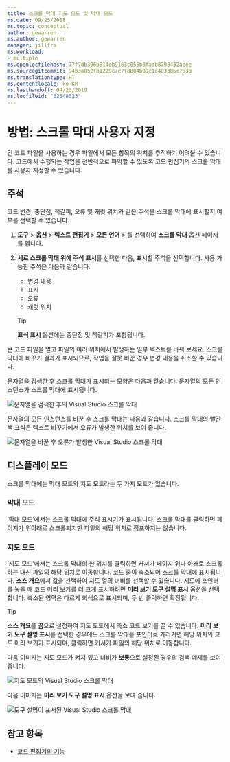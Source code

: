 ```yaml
---
title: 스크롤 막대 지도 모드 및 막대 모드
ms.date: 09/25/2018
ms.topic: conceptual
author: gewarren
ms.author: gewarren
manager: jillfra
ms.workload:
- multiple
ms.openlocfilehash: 77f7db396b814eb9163c055b8fadb8793432acee
ms.sourcegitcommit: 94b3a052fb1229c7e7f8804b09c1d403385c7630
ms.translationtype: HT
ms.contentlocale: ko-KR
ms.lasthandoff: 04/23/2019
ms.locfileid: "62548323"
---
```

# <a name="how-to-customize-the-scroll-bar"></a>방법: 스크롤 막대 사용자 지정

긴 코드 파일을 사용하는 경우 파일에서 모든 항목의 위치를 추적하기 어려울 수 있습니다. 코드에서 수행되는 작업을 전반적으로 파악할 수 있도록 코드 편집기의 스크롤 막대를 사용자 지정할 수 있습니다.

## <a name="annotations"></a>주석

코드 변경, 중단점, 책갈피, 오류 및 캐럿 위치와 같은 주석을 스크롤 막대에 표시할지 여부를 선택할 수 있습니다.

   1. **도구** > **옵션** > **텍스트 편집기** > **모든 언어** > 를 선택하여 **스크롤 막대** 옵션 페이지를 엽니다.

   2. **세로 스크롤 막대 위에 주석 표시**를 선택한 다음, 표시할 주석을 선택합니다. 사용 가능한 주석은 다음과 같습니다.

      - 변경 내용
      - 표시
      - 오류
      - 캐럿 위치

      > [!TIP]
      > **표식 표시** 옵션에는 중단점 및 책갈피가 포함됩니다.

큰 코드 파일을 열고 파일의 여러 위치에서 발생하는 일부 텍스트를 바꿔 보세요. 스크롤 막대에 바꾸기 결과가 표시되므로, 작업을 잘못 바꾼 경우 변경 내용을 취소할 수 있습니다.

문자열을 검색한 후 스크롤 막대가 표시되는 모양은 다음과 같습니다. 문자열의 모든 인스턴스가 스크롤 막대에 표시됩니다.

![문자열을 검색한 후의 Visual Studio 스크롤 막대](../ide/media/enhancedscrollbarsearch.png)

문자열의 모든 인스턴스를 바꾼 후 스크롤 막대는 다음과 같습니다. 스크롤 막대의 빨간색 표식은 텍스트 바꾸기에서 오류가 발생한 위치를 보여 줍니다.

![문자열을 바꾼 후 오류가 발생한 Visual Studio 스크롤 막대](../ide/media/enhancedscrollbarreplace.png)

## <a name="display-modes"></a>디스플레이 모드

스크롤 막대에는 막대 모드와 지도 모드라는 두 가지 모드가 있습니다.

### <a name="bar-mode"></a>막대 모드

‘막대 모드’에서는 스크롤 막대에 주석 표시기가 표시됩니다. 스크롤 막대를 클릭하면 페이지가 위아래로 스크롤되지만 파일의 해당 위치로 점프하지는 않습니다.

### <a name="map-mode"></a>지도 모드

‘지도 모드’에서는 스크롤 막대의 한 위치를 클릭하면 커서가 페이지 위나 아래로 스크롤하는 대신 파일의 해당 위치로 이동합니다. 코드 줄이 축소되어 스크롤 막대에 표시됩니다. **소스 개요**에서 값을 선택하여 지도 열의 너비를 선택할 수 있습니다. 지도에 포인터를 놓을 때 코드 미리 보기를 더 크게 표시하려면 **미리 보기 도구 설명 표시** 옵션을 선택합니다. 축소된 영역은 다르게 회색으로 표시되며, 두 번 클릭하면 확장됩니다.

> [!TIP]
> **소스 개요**를 **끔**으로 설정하여 지도 모드에서 축소 코드 보기를 끌 수 있습니다. **미리 보기 도구 설명 표시**를 선택한 경우에도 스크롤 막대를 포인터로 가리키면 해당 위치의 코드 미리 보기가 표시되며, 클릭하면 커서가 파일의 해당 위치로 이동합니다.

다음 이미지는 지도 모드가 켜져 있고 너비가 **보통**으로 설정된 경우의 검색 예제를 보여 줍니다.

![지도 모드의 Visual Studio 스크롤 막대](../ide/media/enhancedscrollbar.png)

다음 이미지는 **미리 보기 도구 설명 표시** 옵션을 보여 줍니다.

![도구 설명이 표시된 Visual Studio 스크롤 막대](../ide/media/enhancedscrollbarsearchtooltip.png)

## <a name="see-also"></a>참고 항목

- [코드 편집기의 기능](../ide/writing-code-in-the-code-and-text-editor.md)